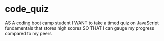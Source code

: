 # code_quiz
AS A coding boot camp student I WANT to take a timed quiz on JavaScript fundamentals that stores high scores SO THAT I can gauge my progress compared to my peers
